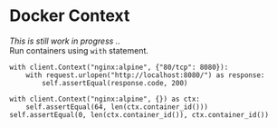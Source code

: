 # Docker Context
*This is still work in progress ..*  
Run containers using `with` statement.  
```
with client.Context("nginx:alpine", {"80/tcp": 8080}):
    with request.urlopen("http://localhost:8080/") as response:
        self.assertEqual(response.code, 200)
```
```
with client.Context("nginx:alpine", {}) as ctx:
    self.assertEqual(64, len(ctx.container_id()))
self.assertEqual(0, len(ctx.container_id()), ctx.container_id())
```
